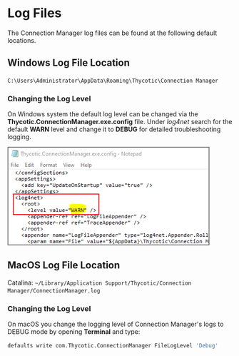 [title]: # (Log Files)
[tags]: # (user)
[priority]: # (501)
# Log Files

The Connection Manager log files can be found at the following default locations.

## Windows Log File Location

`C:\Users\Administrator\AppData\Roaming\Thycotic\Connection Manager`

### Changing the Log Level

On Windows system the default log level can be changed via the __Thycotic.ConnectionManager.exe.config__ file. Under _log4net_ search for the default __WARN__ level and change it to __DEBUG__ for detailed troubleshooting logging.

![win-debug](images/win-debug.png "Windows Thycotic.ConnectionManager.exe.config file log4net level change")

## MacOS Log File Location

Catalina: `~/Library/Application Support/Thycotic/Connection Manager/ConnectionManager.log`

### Changing the Log Level

On macOS you change the logging level of Connection Manager's logs to DEBUG mode by opening __Terminal__ and type:

```bash
defaults write com.Thycotic.ConnectionManager FileLogLevel 'Debug'
```

